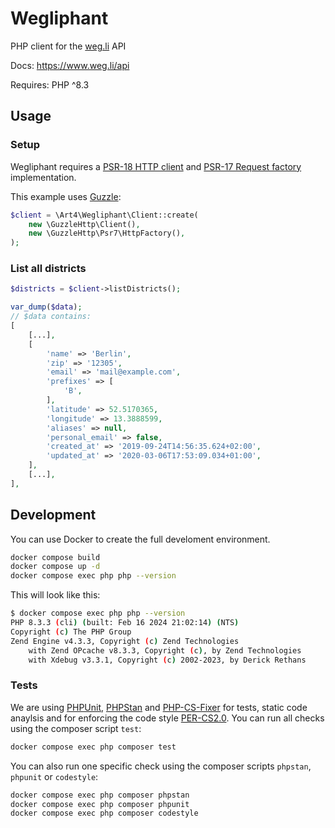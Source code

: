 # Wegliphant

PHP client for the [weg.li](https://www.weg.li/) API

Docs: https://www.weg.li/api

Requires: PHP ^8.3

## Usage

### Setup

Wegliphant requires a [PSR-18 HTTP client](https://packagist.org/providers/psr/http-client-implementation)
and [PSR-17 Request factory](https://packagist.org/providers/psr/http-factory-implementation) implementation.

This example uses [Guzzle](http://docs.guzzlephp.org/):

```php
$client = \Art4\Wegliphant\Client::create(
    new \GuzzleHttp\Client(),
    new \GuzzleHttp\Psr7\HttpFactory(),
);
```

### List all districts

```php
$districts = $client->listDistricts();

var_dump($data);
// $data contains:
[
    [...],
    [
        'name' => 'Berlin',
        'zip' => '12305',
        'email' => 'mail@example.com',
        'prefixes' => [
            'B',
        ],
        'latitude' => 52.5170365,
        'longitude' => 13.3888599,
        'aliases' => null,
        'personal_email' => false,
        'created_at' => '2019-09-24T14:56:35.624+02:00',
        'updated_at' => '2020-03-06T17:53:09.034+01:00',
    ],
    [...],
],
```

## Development

You can use Docker to create the full develoment environment.

```bash
docker compose build
docker compose up -d
docker compose exec php php --version
```

This will look like this:

```bash
$ docker compose exec php php --version
PHP 8.3.3 (cli) (built: Feb 16 2024 21:02:14) (NTS)
Copyright (c) The PHP Group
Zend Engine v4.3.3, Copyright (c) Zend Technologies
    with Zend OPcache v8.3.3, Copyright (c), by Zend Technologies
    with Xdebug v3.3.1, Copyright (c) 2002-2023, by Derick Rethans
```

### Tests

We are using [PHPUnit](https://phpunit.de), [PHPStan](https://phpstan.org/) and
[PHP-CS-Fixer](https://cs.symfony.com/) for tests, static code anaylsis and for
enforcing the code style [PER-CS2.0](https://www.php-fig.org/per/coding-style/).
You can run all checks using the composer script `test`:

```bash
docker compose exec php composer test
```

You can also run one specific check using the composer scripts `phpstan`, `phpunit` or `codestyle`:

```bash
docker compose exec php composer phpstan
docker compose exec php composer phpunit
docker compose exec php composer codestyle
```
